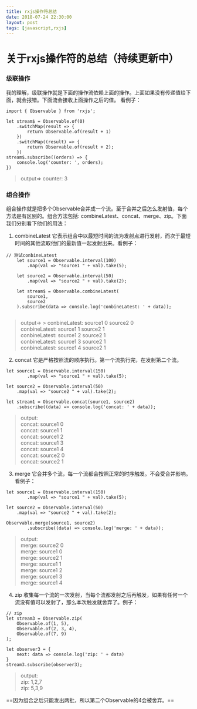 ```yaml
---
title: rxjs操作符总结
date: 2018-07-24 22:30:00
layout: post
tags: [javascript,rxjs]
---
```

# 关于rxjs操作符的总结（持续更新中）


### 级联操作
我的理解，级联操作就是下面的操作流依赖上面的操作。上面如果没有传递值给下面，就会报错。下面流会接收上面操作之后的值。
看例子：

```
import { Observable } from 'rxjs';

let stream$ = Observable.of(0)
    .switchMap(result => {
        return Observable.of(result + 1)
    })
    .switchMap((result) => {
        return Observable.of(result + 2);
    })
stream$.subscribe((orders) => {
    console.log('counter: ', orders);
})
```
> output=> counter: 3

### 组合操作
组合操作就是把多个Observable合并成一个流。至于合并之后怎么发射值，每个方法是有区别的。组合方法包括: combineLatest、concat、merge、zip。下面我们分别看下他们的用法：
1. combineLatest
它表示组合中以最短时间的流为发射点进行发射，而次于最短时间的其他流取他们的最新值一起发射出来。看例子：
```
// 测试conbineLatest
    let source1 = Observable.interval(100)
        .map(val => "source1 " + val).take(5);

    let source2 = Observable.interval(50)
        .map(val => "source2 " + val).take(2);

    let stream$ = Observable.combineLatest(
        source1,
        source2
    ).subscribe(data => console.log('conbineLatest: ' + data));
    
```
> output->                                                           >  conbineLatest: source1 0 source2 0  
>  conbineLatest: source1 1 source2 1                                  
>  conbineLatest: source1 2 source2 1                                    
>  conbineLatest: source1 3 source2 1                                    
>  conbineLatest: source1 4 source2 1

2. concat
它是严格按照流的顺序执行。第一个流执行完，在发射第二个流。

```
let source1 = Observable.interval(150)
        .map(val => "source1 " + val).take(5);

let source2 = Observable.interval(50)
    .map(val => "source2 " + val).take(2);
    
let stream1 = Observable.concat(source1, source2)
    .subscribe((data) => console.log('concat: ' + data));
```
> output:                 
> concat: source1 0   
> concat: source1 1                                                 
> concat: source1 2                                           
> concat: source1 3      
> concat: source1 4     
> concat: source2 0     
> concat: source2 1

3. merge
它合并多个流，每一个流都会按照正常的时序触发。不会受合并影响。看例子：
```
let source1 = Observable.interval(150)
        .map(val => "source1 " + val).take(5);

let source2 = Observable.interval(50)
    .map(val => "source2 " + val).take(2);
    
Observable.merge(source1, source2)
        .subscribe((data) => console.log('merge: ' + data));  
```
> output:                 
> merge: source2 0   
> merge: source1 0                                                
> merge: source2 1                                           
> merge: source1 1      
> merge: source1 2     
> merge: source1 3     
> merge: source1 4

4. zip
收集每一个流的一次发射，当每个流都发射之后再触发，如果有任何一个流没有值可以发射了，那么本次触发就舍弃了。例子：

```
// zip
let stream3 = Observable.zip(
    Observable.of(1, 5),
    Observable.of(2, 3, 4),
    Observable.of(7, 9)
);

let observer3 = {
    next: data => console.log('zip: ' + data)
}
stream3.subscribe(observer3);
```
> output:                 
> zip: 1,2,7  
> zip: 5,3,9    
                                           
==因为组合之后只能发出两批，所以第二个Observable的4会被舍弃。==



